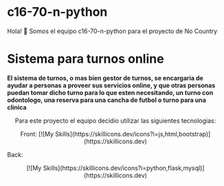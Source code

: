 # c16-70-n-python
Hola! 👋 Somos el equipo c16-70-n-python para el proyecto de No Country
# Sistema para turnos online
**El sistema de turnos, o mas bien gestor de turnos, se encargaria de ayudar a personas a proveer sus servicios online, y que otras personas puedan tomar dicho turno para lo que esten necesitando, un turno con odontologo, una reserva para una cancha de futbol o turno para una clinica**

<p align="center">
Para este proyecto el equipo decidio utilizar las siguientes tecnologias:
</p>
<p align="center">
Front:
[![My Skills](https://skillicons.dev/icons?i=js,html,bootstrap)](https://skillicons.dev)
</p> 
Back:
<p align="center">
[![My Skills](https://skillicons.dev/icons?i=python,flask,mysql)](https://skillicons.dev)
</p>
